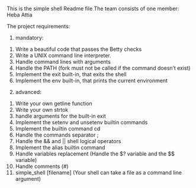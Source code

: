 This is the simple shell Readme file
The team consists of one member: Heba Attia

The project requirements:
1. mandatory:

1) Write a beautiful code that passes the Betty checks
2) Write a UNIX command line interpreter.
3) Handle command lines with arguments
4) Handle the PATH (fork must not be called if the command doesn’t exist)
5) Implement the exit built-in, that exits the shell
6) Implement the env built-in, that prints the current environment

2. advanced:

1) Write your own getline function
2) Write your own strtok
3) handle arguments for the built-in exit
4) Implement the setenv and unsetenv builtin commands
5) Implement the builtin command cd
6) Handle the commands separator ;
7) Handle the && and || shell logical operators
8) Implement the alias builtin command
9) Handle variables replacement (Handle the $? variable and the $$ variable)
10) Handle comments (#)
11) simple_shell [filename] (Your shell can take a file as a command line argument)
